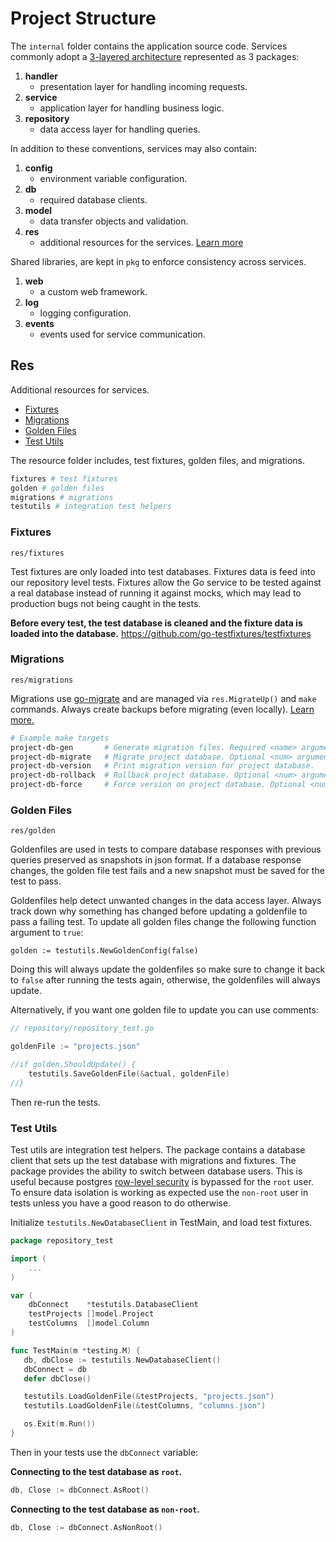 # Project Structure

The `internal` folder contains the application source code. Services commonly adopt a [3-layered architecture](https://en.wikipedia.org/wiki/Multitier_architecture) 
represented as 3 packages:

1. __handler__ 
   - presentation layer for handling incoming requests.
2. __service__
   - application layer for handling business logic.
3. __repository__
   - data access layer for handling queries.

In addition to these conventions, services may also contain:

1. __config__
   - environment variable configuration.
2. __db__
   - required database clients.
3. __model__
   - data transfer objects and validation.
4. __res__
   - additional resources for the services. [Learn more](#res)


Shared libraries, are kept in `pkg` to enforce consistency across services.

1. __web__ 
   - a custom web framework. 
2. __log__
   - logging configuration.
3. __events__
   - events used for service communication.

## Res
Additional resources for services.

- [Fixtures](#fixtures)
- [Migrations](#migrations)
- [Golden Files](#golden-files)
- [Test Utils](#test-utils)

The resource folder includes, test fixtures, golden files, and migrations.

```bash
fixtures # test fixtures
golden # golden files
migrations # migrations
testutils # integration test helpers
```

### Fixtures

`res/fixtures`

Test fixtures are only loaded into test databases. Fixtures data is feed into our repository level tests. Fixtures allow
the Go service to be tested against a real database instead of running it against mocks, which may lead to production bugs
not being caught in the tests.

__Before every test, the test database is cleaned and the fixture data is loaded into
the database.__ https://github.com/go-testfixtures/testfixtures

### Migrations

`res/migrations`

Migrations use [go-migrate](https://github.com/golang-migrate/migrate) and are managed via `res.MigrateUp()` and `make` commands.
Always create backups before migrating (even locally). [Learn more.](https://github.com/golang-migrate/migrate/tree/master/cmd/migrate)

```bash
# Example make targets
project-db-gen       # Generate migration files. Required <name> argument.
project-db-migrate   # Migrate project database. Optional <num> argument.
project-db-version   # Print migration version for project database.
project-db-rollback  # Rollback project database. Optional <num> argument.
project-db-force     # Force version on project database. Optional <num> argument.
```

### Golden Files

`res/golden`

Goldenfiles are used in tests to compare database responses with previous queries preserved as snapshots in json format.
If a database response changes, the golden file test fails and a new snapshot must be saved for the test to pass.

Goldenfiles help detect unwanted changes in the data access layer. Always track down why something has changed before updating
a goldenfile to pass a failing test. To update all golden files change the following function argument to `true`:
```
golden := testutils.NewGoldenConfig(false)
```
Doing this will always update the goldenfiles so make sure to change it back to `false` after running the tests again, otherwise,
the goldenfiles will always update. 

Alternatively, if you want one golden file to update you can use comments:

```go
// repository/repository_test.go

goldenFile := "projects.json"

//if golden.ShouldUpdate() {
    testutils.SaveGoldenFile(&actual, goldenFile)
//}
```
Then re-run the  tests.

### Test Utils

Test utils are integration test helpers. The package contains a database client that sets up
the test database with migrations and fixtures. The package provides the ability to switch between database users. This is useful because postgres 
[row-level security](https://www.postgresql.org/docs/current/ddl-rowsecurity.html) is bypassed for the `root` user. To 
ensure data isolation is working as expected use the `non-root` user in tests unless you have a good reason to do otherwise.

Initialize `testutils.NewDatabaseClient` in TestMain, and load test fixtures.

```go
package repository_test

import (
    ...
)

var (
	dbConnect    *testutils.DatabaseClient
	testProjects []model.Project
	testColumns  []model.Column
)

func TestMain(m *testing.M) {
   db, dbClose := testutils.NewDatabaseClient()
   dbConnect = db
   defer dbClose()

   testutils.LoadGoldenFile(&testProjects, "projects.json")
   testutils.LoadGoldenFile(&testColumns, "columns.json")

   os.Exit(m.Run())
}
```
Then in your tests use the `dbConnect` variable:

__Connecting to the test database as `root`.__

```go
db, Close := dbConnect.AsRoot()
```

__Connecting to the test database as `non-root`.__

```go
db, Close := dbConnect.AsNonRoot()
```